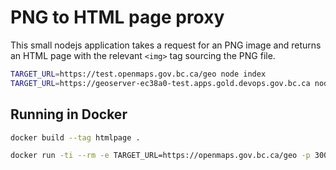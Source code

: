 # PNG to HTML page proxy

This small nodejs application takes a request for an PNG image and returns an HTML page with
the relevant `<img>` tag sourcing the PNG file.

```sh
TARGET_URL=https://test.openmaps.gov.bc.ca/geo node index
TARGET_URL=https://geoserver-ec38a0-test.apps.gold.devops.gov.bc.ca node index
```

## Running in Docker

```sh
docker build --tag htmlpage .

docker run -ti --rm -e TARGET_URL=https://openmaps.gov.bc.ca/geo -p 3001:3000 htmlpage
```
